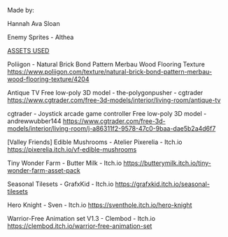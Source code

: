 Made by:

Hannah Ava Sloan

Enemy Sprites - Althea



<u>ASSETS USED</u>

Poliigon - Natural Brick Bond Pattern Merbau Wood Flooring Texture
https://www.poliigon.com/texture/natural-brick-bond-pattern-merbau-wood-flooring-texture/4204

Antique TV Free low-poly 3D model - the-polygonpusher - cgtrader
https://www.cgtrader.com/free-3d-models/interior/living-room/antique-tv

cgtrader - Joystick arcade game controller Free low-poly 3D model - andrewwubber144
https://www.cgtrader.com/free-3d-models/interior/living-room/j-a86311f2-9578-47c0-9baa-dae5b2a4d6f7

[Valley Friends] Edible Mushrooms - Atelier Pixerelia - Itch.io
https://pixerelia.itch.io/vf-edible-mushrooms

Tiny Wonder Farm - Butter Milk - Itch.io
https://butterymilk.itch.io/tiny-wonder-farm-asset-pack

Seasonal Tilesets - GrafxKid - Itch.io
https://grafxkid.itch.io/seasonal-tilesets

Hero Knight - Sven - Itch.io
https://sventhole.itch.io/hero-knight

Warrior-Free Animation set V1.3 - Clembod - Itch.io
https://clembod.itch.io/warrior-free-animation-set
